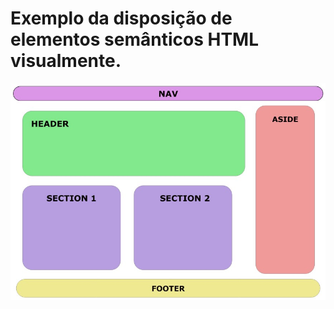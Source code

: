 # Exemplo da disposição de elementos semânticos HTML visualmente.

![imagem](elementos_semanticos.jpg)

